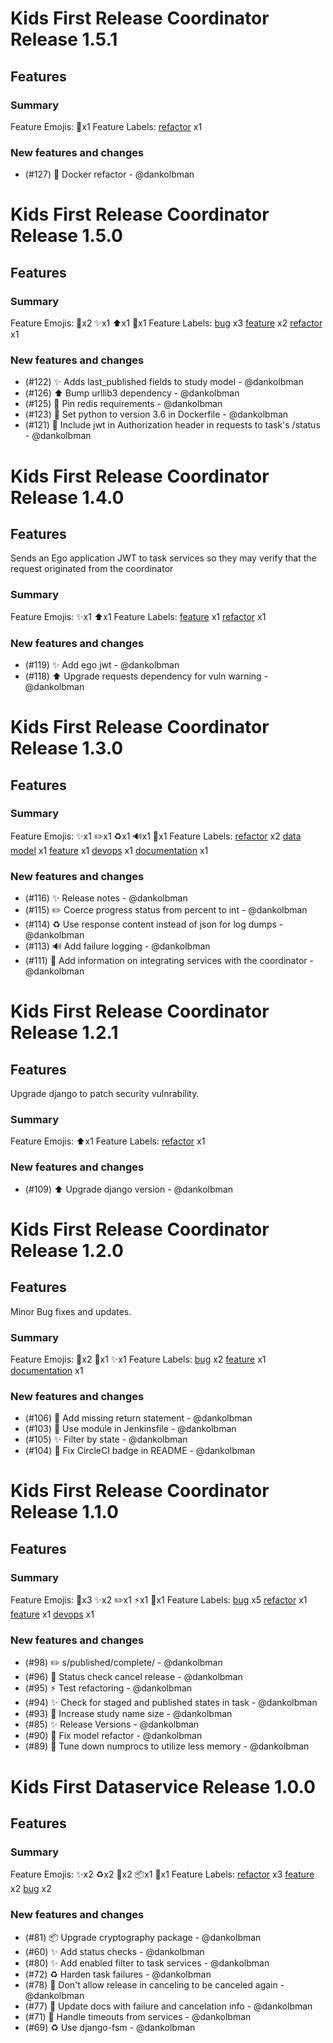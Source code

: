 # Kids First Release Coordinator Release 1.5.1

## Features

### Summary

Feature Emojis: 🐳x1
Feature Labels: [refactor](https://api.github.com/repos/kids-first/kf-api-release-coordinator/labels/refactor) x1

### New features and changes

- (#127) 🐳 Docker refactor - @dankolbman

# Kids First Release Coordinator Release 1.5.0

## Features

### Summary

Feature Emojis: 📌x2 ✨x1 ⬆️x1 🔧x1
Feature Labels: [bug](https://api.github.com/repos/kids-first/kf-api-release-coordinator/labels/bug) x3 [feature](https://api.github.com/repos/kids-first/kf-api-release-coordinator/labels/feature) x2 [refactor](https://api.github.com/repos/kids-first/kf-api-release-coordinator/labels/refactor) x1

### New features and changes

- (#122) ✨ Adds last_published fields to study model - @dankolbman
- (#126) ⬆️ Bump urllib3 dependency - @dankolbman
- (#125) 📌 Pin redis requirements - @dankolbman
- (#123) 📌 Set python to version 3.6 in Dockerfile - @dankolbman
- (#121) 🔧 Include jwt in Authorization header in requests to task's /status - @dankolbman


# Kids First Release Coordinator Release 1.4.0

## Features

Sends an Ego application JWT to task services so they may verify that the request originated from the coordinator

### Summary

Feature Emojis: ✨x1 ⬆️x1
Feature Labels: [feature](https://api.github.com/repos/kids-first/kf-api-release-coordinator/labels/feature) x1 [refactor](https://api.github.com/repos/kids-first/kf-api-release-coordinator/labels/refactor) x1

### New features and changes

- (#119) ✨ Add ego jwt - @dankolbman
- (#118) ⬆️ Upgrade requests dependency for vuln warning - @dankolbman

# Kids First Release Coordinator Release 1.3.0

## Features

### Summary

Feature Emojis: ✨x1 ✏️x1 ♻️x1 🔊x1 📝x1
Feature Labels: [refactor](https://api.github.com/repos/kids-first/kf-api-release-coordinator/labels/refactor) x2 [data model](https://api.github.com/repos/kids-first/kf-api-release-coordinator/labels/data%20model) x1 [feature](https://api.github.com/repos/kids-first/kf-api-release-coordinator/labels/feature) x1 [devops](https://api.github.com/repos/kids-first/kf-api-release-coordinator/labels/devops) x1 [documentation](https://api.github.com/repos/kids-first/kf-api-release-coordinator/labels/documentation) x1

### New features and changes

- (#116) ✨ Release notes - @dankolbman
- (#115) ✏️ Coerce progress status from percent to int - @dankolbman
- (#114) ♻️ Use response content instead of json for log dumps - @dankolbman
- (#113) 🔊 Add failure logging - @dankolbman
- (#111) 📝 Add information on integrating services with the coordinator - @dankolbman


# Kids First Release Coordinator Release 1.2.1

## Features

Upgrade django to patch security vulnrability.

### Summary

Feature Emojis: ⬆️x1
Feature Labels: [refactor](https://api.github.com/repos/kids-first/kf-api-release-coordinator/labels/refactor) x1

### New features and changes

- (#109) ⬆️ Upgrade django version - @dankolbman

# Kids First Release Coordinator Release 1.2.0

## Features

Minor Bug fixes and updates.

### Summary

Feature Emojis: 🐛x2 👷x1 ✨x1
Feature Labels: [bug](https://api.github.com/repos/kids-first/kf-api-release-coordinator/labels/bug) x2 [feature](https://api.github.com/repos/kids-first/kf-api-release-coordinator/labels/feature) x1 [documentation](https://api.github.com/repos/kids-first/kf-api-release-coordinator/labels/documentation) x1

### New features and changes

- (#106) 🐛 Add missing return statement - @dankolbman
- (#103) 👷 Use module in Jenkinsfile - @dankolbman
- (#105) ✨ Filter by state - @dankolbman
- (#104) 🐛 Fix CircleCI badge in README - @dankolbman

# Kids First Release Coordinator Release 1.1.0

## Features

### Summary

Feature Emojis: 🐛x3 ✨x2 ✏️x1 ⚡️x1 🔧x1
Feature Labels: [bug](https://api.github.com/repos/kids-first/kf-api-release-coordinator/labels/bug) x5 [refactor](https://api.github.com/repos/kids-first/kf-api-release-coordinator/labels/refactor) x1 [feature](https://api.github.com/repos/kids-first/kf-api-release-coordinator/labels/feature) x1 [devops](https://api.github.com/repos/kids-first/kf-api-release-coordinator/labels/devops) x1

### New features and changes

- (#98) ✏️  s/published/complete/ - @dankolbman
- (#96) 🐛 Status check cancel release - @dankolbman
- (#95) ⚡️ Test refactoring - @dankolbman
- (#94) ✨ Check for staged and published states in task - @dankolbman
- (#93) 🐛 Increase study name size - @dankolbman
- (#85) ✨ Release Versions - @dankolbman
- (#90) 🐛 Fix model refactor - @dankolbman
- (#89) 🔧 Tune down numprocs to utilize less memory - @dankolbman


# Kids First Dataservice Release 1.0.0

## Features

### Summary

Feature Emojis: ✨x2 ♻️x2 🐛x2 📦x1 📝x1
Feature Labels: [refactor](https://api.github.com/repos/kids-first/kf-api-release-coordinator/labels/refactor) x3 [feature](https://api.github.com/repos/kids-first/kf-api-release-coordinator/labels/feature) x2 [bug](https://api.github.com/repos/kids-first/kf-api-release-coordinator/labels/bug) x2

### New features and changes

- (#81) 📦 Upgrade cryptography package - @dankolbman
- (#60) ✨ Add status checks - @dankolbman
- (#80) ✨ Add enabled filter to task services - @dankolbman
- (#72) ♻️ Harden task failures - @dankolbman
- (#78) 🐛  Don't allow release in canceling to be canceled again - @dankolbman
- (#77) 📝 Update docs with failure and cancelation info - @dankolbman
- (#71) 🐛 Handle timeouts from services - @dankolbman
- (#69) ♻️ Use django-fsm - @dankolbman
